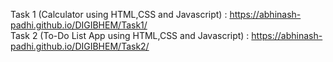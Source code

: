 Task 1 (Calculator using HTML,CSS and Javascript) : https://abhinash-padhi.github.io/DIGIBHEM/Task1/ <br/>
Task 2 (To-Do List App using HTML,CSS and Javascript) : https://abhinash-padhi.github.io/DIGIBHEM/Task2/
